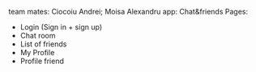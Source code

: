 team mates: Ciocoiu Andrei; Moisa Alexandru
app: Chat&friends
Pages:
* Login (Sign in + sign up)
* Chat room
* List of friends
* My Profile
* Profile friend




